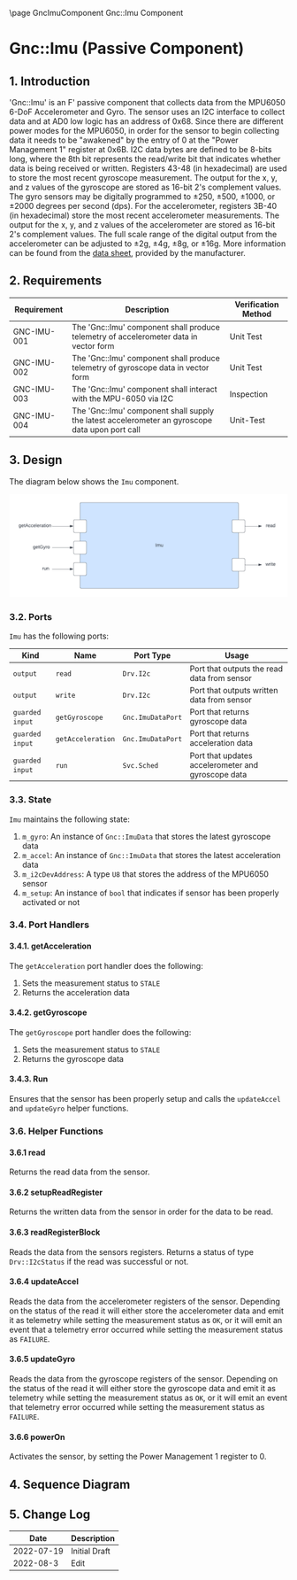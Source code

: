 \page GncImuComponent Gnc::Imu Component
# Gnc::Imu (Passive Component)

## 1. Introduction
'Gnc::Imu' is an F' passive component that collects data from the MPU6050 6-DoF Accelerometer and Gyro. 
The sensor uses an I2C interface to collect data and at AD0 low logic has an address of 0x68. 
Since there are different power modes for the MPU6050, in order for the sensor to begin collecting
data it needs to be "awakened" by the entry of 0 at the "Power Management 1" register at 0x6B. 
I2C data bytes are defined to be 8-bits long, where the 8th bit represents the read/write bit that 
indicates whether data is being received or written. 
Registers 43-48 (in hexadecimal) are used to store the most recent gyroscope measurement. 
The output for the x, y, and z values of the gyroscope are stored as 16-bit 2's complement values.
The gyro sensors may be digitally programmed to ±250, ±500, ±1000, or ±2000 degrees per second (dps).
For the accelerometer, registers 3B-40 (in hexadecimal) store the most recent accelerometer measurements.
The output for the x, y, and z values of the accelerometer are stored as 16-bit 2's complement values.
The full scale range of the digital output from the accelerometer can be adjusted to ±2g, ±4g, ±8g, or ±16g.
More information can be found from the [data sheet](https://learn.adafruit.com/mpu6050-6-dof-accelerometer-and-gyro/downloads), 
provided by the manufacturer.

## 2. Requirements

| Requirement | Description                                                                                     | Verification Method |
|-------------|-------------------------------------------------------------------------------------------------|---------------------|
| GNC-IMU-001 | The 'Gnc::Imu' component shall produce telemetry of accelerometer data in vector form           | Unit Test           |
| GNC-IMU-002 | The 'Gnc::Imu' component shall produce telemetry of gyroscope data in vector form               | Unit Test           |
| GNC-IMU-003 | The 'Gnc::Imu' component shall interact with the MPU-6050 via I2C                               | Inspection          |
| GNC-IMU-004 | The 'Gnc::Imu' component shall supply the latest accelerometer an gyroscope data upon port call | Unit-Test           |

## 3. Design 
The diagram below shows the `Imu` component.

![IMU Design](./img/imu.png)


### 3.2. Ports
`Imu` has the following ports: 

| Kind            | Name              | Port Type         | Usage                                              |
|-----------------|-------------------|-------------------|----------------------------------------------------|
| `output`        | `read`            | `Drv.I2c`         | Port that outputs the read data from sensor        |
| `output`        | `write`           | `Drv.I2c`         | Port that outputs written data from sensor         |
| `guarded input` | `getGyroscope`    | `Gnc.ImuDataPort` | Port that returns gyroscope data                   |
| `guarded input` | `getAcceleration` | `Gnc.ImuDataPort` | Port that returns acceleration data                |
| `guarded input` | `run`             | `Svc.Sched`       | Port that updates accelerometer and gyroscope data |

### 3.3. State
`Imu` maintains the following state:
1. `m_gyro`: An instance of `Gnc::ImuData` that stores the latest gyroscope data
2. `m_accel`: An instance of `Gnc::ImuData` that stores the latest acceleration data
3. `m_i2cDevAddress`: A type `U8` that stores the address of the MPU6050 sensor
4. `m_setup`: An instance of `bool` that indicates if sensor has been properly activated or not

### 3.4. Port Handlers

#### 3.4.1. getAcceleration
The `getAcceleration` port handler does the following: 
1. Sets the measurement status to `STALE`
2. Returns the acceleration data

#### 3.4.2. getGyroscope
The `getGyroscope` port handler does the following:
1. Sets the measurement status to `STALE`
2. Returns the gyroscope data

#### 3.4.3. Run
Ensures that the sensor has been properly setup and calls the `updateAccel` and `updateGyro` helper functions. 

### 3.6. Helper Functions

#### 3.6.1 read 
Returns the read data from the sensor.

#### 3.6.2 setupReadRegister
Returns the written data from the sensor in order for the data to be read. 

#### 3.6.3 readRegisterBlock
Reads the data from the sensors registers. Returns a status of type `Drv::I2cStatus` if the read was successful or not. 

#### 3.6.4 updateAccel
Reads the data from the accelerometer registers of the sensor. Depending on the status of the read it will either store 
the accelerometer data and emit it as telemetry while setting the measurement status as `OK`, or it will emit an event 
that a telemetry error occurred while setting the measurement status as `FAILURE`. 

#### 3.6.5 updateGyro
Reads the data from the gyroscope registers of the sensor. Depending on the status of the read it will either store the
gyroscope data and emit it as telemetry while setting the measurement status as `OK`, or it will emit an event that 
telemetry error occurred while setting the measurement status as `FAILURE`.

#### 3.6.6 powerOn
Activates the sensor, by setting the Power Management 1 register to 0. 

## 4. Sequence Diagram


## 5. Change Log

| Date       | Description   |
|------------|---------------|
| 2022-07-19 | Initial Draft |
| 2022-08-3  | Edit          |
